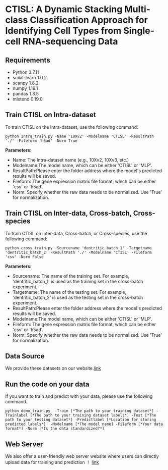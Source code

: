 # CTISL: A Dynamic Stacking Multi-class Classification Approach for Identifying Cell Types from Single-cell RNA-sequencing Data

## Requirements
- Python 3.7.11
- scikit-learn 1.0.2
- scanpy 1.8.2
- numpy 1.19.1
- pandas 1.3.5
- mlxtend 0.19.0

## Train CTISL on Intra-dataset

To train CTISL on the Intra-dataset, use the following command:

```shell
python Intra_train.py -Name '10Xv2' -Modelname 'CTISL' -ResultPath './' -Fileform 'h5ad' -Norm True
```

**Parameters:**
- Name: The Intra-dataset name (e.g., 10Xv2, 10Xv3, etc.)
- Modelname:The model name, which can be either 'CTISL' or 'MLP'.
- ResultPath:Please enter the folder address where the model's predicted results will be saved.
- Fileform: The gene expression matrix file format, which can be either 'csv' or 'h5ad'.
- Norm: Specify whether the raw data needs to be normalized. Use 'True' for normalization.

## Train CTISL on Inter-data, Cross-batch, Cross-species

To train CTISL on Inter-data, Cross-batch, or Cross-species, use the following command:

```shell
python cross_train.py -Sourcename 'dentritic_batch_1' -Targetname 'dentritic_batch_2' -ResultPath './' -Modelname 'CTISL' -Fileform 'csv' -Norm False
```

**Parameters:**
- Sourcename: The name of the training set. For example, 'dentritic_batch_1' is used as the training set in the cross-batch experiment.
- Targetname: The name of the testing set. For example, 'dentritic_batch_2' is used as the testing set in the cross-batch experiment.
- ResultPath:Please enter the folder address where the model's predicted results will be saved.
- Modelname:The model name, which can be either 'CTISL' or 'MLP'.
- Fileform: The gene expression matrix file format, which can be either 'csv' or 'h5ad'.
- Norm: Specify whether the raw data needs to be normalized. Use 'True' for normalization.

## Data Source

We provide these datasets on our website.[link](http://bigdata.biocie.cn/CTISLweb/download)
  
  
## Run the code on your data
If you want to train and predict with your data, please use the following command.
```shell
python demo_train.py  -Train [*The path to your training dataset*] -Trainlabel [*The path to your training dataset labels*] -Test [*The path to your testing dataset*] -Predictlabel [*Location for storing predicted labels*]  -Modelname [*The model name] -Fileform [*Your data format*] -Norm [*Is the data standardized?*]
```
## Web Server
We also offer a user-friendly web server website where users can directly upload data for training and prediction ！
[link](http://bigdata.biocie.cn/CTISLweb/home)
